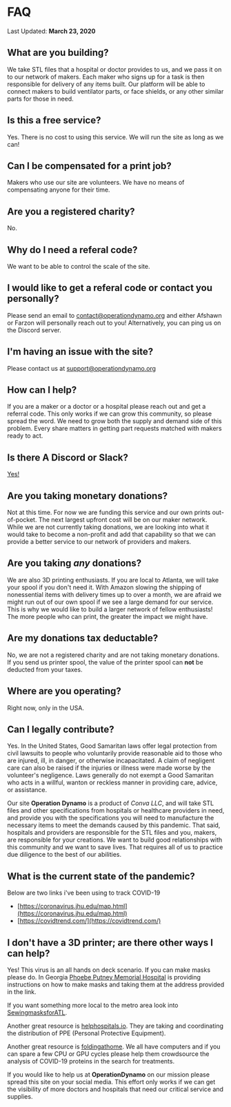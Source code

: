 # FAQ

Last Updated: **March 23, 2020**

## What are you building?
We take STL files that a hospital or doctor provides to us, and we pass it on to our network of makers. Each maker who signs up for a task is then responsible for delivery of any items built. Our platform will be able to connect makers to build ventilator parts, or face shields, or any other similar parts for those in need.

## Is this a free service?
Yes. There is no cost to using this service. We will run the site as long as we can!

## Can I be compensated for a print job?
Makers who use our site are volunteers. We have no means of compensating anyone for their time.

## Are you a registered charity?
No.

## Why do I need a referal code?
We want to be able to control the scale of the site.

## I would like to get a referal code or contact you personally?
Please send an email to [contact@operationdynamo.org](mailto:contact@operationdynamo.org) and either Afshawn or Farzon will personally reach out to you! Alternatively, you can ping us on the Discord server.

## I'm having an issue with the site?
Please contact us at [support@operationdynamo.org](mailto:support@operationdynamo.org)

## How can I help?
If you are a maker or a doctor or a hospital please reach out and get a referral code. This only works if we can grow this community, so please spread the word. We need to grow both the supply and demand side of this problem. Every share matters in getting part requests matched with makers ready to act.  

## Is there A Discord or Slack?
[Yes!](https://discord.gg/j8jmQsx)

## Are you taking monetary donations?
Not at this time. For now we are funding this service and our own prints out-of-pocket. The next largest upfront cost will be on our maker network. While we are not currently taking donations, we are looking into what it would take to become a non-profit and add that capability so that we can provide a better service to our network of providers and makers. 

## Are you taking *any* donations?
We are also 3D printing enthusiasts. If you are local to Atlanta, we will take your spool if you don't need it. With Amazon slowing the shipping of nonessential items with delivery times up to over a month, we are afraid we might run out of our own spool if we see a large demand for our service. This is why we would like to build a larger network of fellow enthusiasts! The more people who can print, the greater the impact we might have. 

## Are my donations tax deductable?
No, we are not a registered charity and are not taking monetary donations. If you send us printer spool, the value of the printer spool can **not** be deducted from your taxes.

## Where are you operating?
Right now, only in the USA.

## Can I legally contribute?
Yes. In the United States, Good Samaritan laws offer legal protection from civil lawsuits to people who voluntarily provide reasonable aid to those who are injured, ill, in danger, or otherwise incapacitated. A claim of negligent care can also be raised if the injuries or illness were made worse by the volunteer's negligence. Laws generally do not exempt a Good Samaritan who acts in a willful, wanton or reckless manner in providing care, advice, or assistance.

Our site **Operation Dynamo** is a product of <i>Conva LLC</i>, and will take STL files and other specifications from hospitals or healthcare providers in need, and provide you with the specifications you will need to manufacture the necessary items to meet the demands caused by this pandemic. That said, hospitals and providers are responsible for the STL files and you, makers, are responsible for your creations. We want to build good relationships with this community and we want to save lives. That requires all of us to practice due diligence to the best of our abilities.

## What is the current state of the pandemic?
Below are two links i've been using to track COVID-19
- [https://coronavirus.jhu.edu/map.html](https://coronavirus.jhu.edu/map.html)
- [https://covidtrend.com/](https://covidtrend.com/)

## I don't have a 3D printer; are there other ways I can help?
Yes! This virus is an all hands on deck scenario. If you can make masks please do. In Georgia [Phoebe Putney Memorial Hospital]( 
https://www.phoebehealth.com/patients-and-visitors/coronavirus/mask-production?fbclid=IwAR1TcRTYEpWqDn3OGvQ3HMGCMQ0C1FAltie5G9vKzmbTQlxixxWvPHaJuys) is providing instructions on how to make masks and taking them at the address provided in the link.

If you want something more local to the metro area look into [SewingmasksforATL](https://www.sewingmasksforatlantahospitals.com/).

Another great resource is [helphospitals.io](http://helphospitals.io/). They are taking and coordinating the distribution of PPE (Personal Protective Equipment).

Another great resource is [foldingathome](https://foldingathome.org/covid19/). We all have computers and if you can spare a few CPU or GPU cycles please help them crowdsource the analysis of COVID-19 proteins in the search for treatments.

If you would like to help us at **OperationDynamo** on our mission please spread this site on your social media. This effort only works if we can get the visibility of more doctors and hospitals that need our critical service and supplies.
